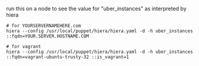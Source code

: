 
run this on a node to see the value for "uber_instances" as interpreted by hiera
```
# for YOURSERVERNAMEHERE.com
hiera --config /usr/local/puppet/hiera/hiera.yaml -d -h uber_instances ::fqdn=YOUR.SERVER.HOSTNAME.COM

# for vagrant
hiera --config /usr/local/puppet/hiera/hiera.yaml -d -h uber_instances ::fqdn=vagrant-ubuntu-trusty-32 ::is_vagrant=1
```
